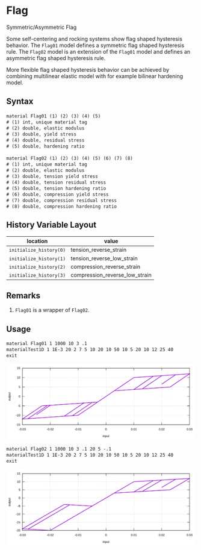 # Flag

Symmetric/Asymmetric Flag

Some self-centering and rocking systems show flag shaped hysteresis behavior. The `Flag01` model defines a symmetric flag shaped hysteresis rule. The `Flag02` model is an extension of the `Flag01` model and defines an asymmetric flag shaped hysteresis rule.

More flexible flag shaped hysteresis behavior can be achieved by combining multilinear elastic model with for example bilinear hardening model.

## Syntax

```
material Flag01 (1) (2) (3) (4) (5)
# (1) int, unique material tag
# (2) double, elastic modulus
# (3) double, yield stress
# (4) double, residual stress
# (5) double, hardening ratio

material Flag02 (1) (2) (3) (4) (5) (6) (7) (8)
# (1) int, unique material tag
# (2) double, elastic modulus
# (3) double, tension yield stress
# (4) double, tension residual stress
# (5) double, tension hardening ratio
# (6) double, compression yield stress
# (7) double, compression residual stress
# (8) double, compression hardening ratio
```

## History Variable Layout

| location                | value                          |
| ----------------------- | ------------------------------ |
| `initialize_history(0)` | tension_reverse_strain         |
| `initialize_history(1)` | tension_reverse_low_strain     |
| `initialize_history(2)` | compression_reverse_strain     |
| `initialize_history(3)` | compression_reverse_low_strain |

## Remarks

1. `Flag01` is a wrapper of `Flag02`.

## Usage

```
material Flag01 1 1000 10 3 .1
materialTest1D 1 1E-3 20 2 7 5 10 20 10 50 10 5 20 10 12 25 40
exit
```

![example one](Flag01.EX1.svg)

```
material Flag02 1 1000 10 3 .1 20 5 -.1
materialTest1D 1 1E-3 20 2 7 5 10 20 10 50 10 5 20 10 12 25 40
exit
```

![example two](Flag02.EX1.svg)
